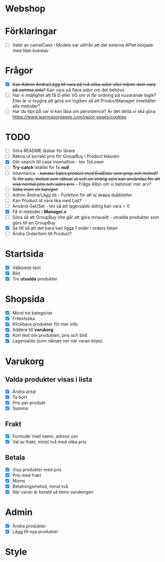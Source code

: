# Webshop

# Förklaringar

- [ ] Valet av camelCase i Models var utifrån att det externa APIet började med liten bokstav

# Frågor


- [x] ~~Kan Admin Ändra/Lägg till vara på två olika sidor eller måste dom vara på samma sida?~~ Kan vara på flera sidor om det behövs
- [ ] Har vi möjlighet att få G eller VG om vi får ordning på nuvarande logik? Eller är vi tvugna att göra om logiken så att ProductManager innehåller alla metoder?
- [ ] Har du tips på var vi kan läsa om persistence? Är det detta vi ska göra: https://www.learnrazorpages.com/razor-pages/cookies

# TODO

- [ ] Göra README läsbar för lärare
- [ ] Räkna ut korrekt pris för GroupBuy i Product klassen
- [x] Gör search till case insensitive - tex ToLower
- [ ] **Try-catch** istället för **!= null**
- [ ] Inheritance - ~~kanske Sales product med EndDate som prop och metod? % för sale, metod som räknar ut och en sträng som kan användas för att visa normal pris och sales pris~~ - Fråga Albin om vi behöver mer arv?
- [ ] ~~Söka inom en kategori~~
- [ ] Admin Ändra/Lägg till - Funktion för att ej skapa dubbletter
- [ ] Kan Product.id vara lika med List<Index>?
- [ ] Använd Get/Set - tex så att lagersaldo aldrig kan vara < 0
- [x] Få in metoder i **Manager.x**
- [ ] Göra så att GroupBuy inte går att göra mnauellt - utvalda produkter som görs till en GroupBuy
- [x] Se till så att det bara kan ligga 1 order i orders listan
- [ ] Ändra OrderItem till Product?

# Startsida

- [x] Välkomst-text
- [x] Bild
- [x] Tre **utvalda** produkter

# Shopsida

- [x] Minst tre kategorier
- [x] Fritextsöka
- [x] Klickbara produkter för mer info
- [x] Addera till **varukorg**
- [x] Kort text om produkten, pris och bild
- [x] Lagersaldo (som räknas ner när varan köps)

# Varukorg

## Valda produkter visas i lista

- [x] Ändra antal
- [x] Ta bort
- [x] Pris per produkt
- [x] Summa

## Frakt

- [x] Formulär med namn, adress osv
- [x] Val av frakt, minst två med olika pris

## Betala

- [x] Visa produkter med pris
- [x] Pris med frakt
- [x] Moms
- [x] Betalningsmetod, minst två
- [x] När varan är betald så töms varukorgen

# Admin

- [x] Ändra produkter
- [x] Lägg till nya produkter

# Style
